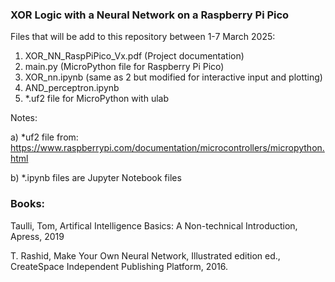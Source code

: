 ### XOR Logic with a Neural Network on a Raspberry Pi Pico

Files that will be add to this repository between 1-7 March 2025:
1) XOR_NN_RaspPiPico_Vx.pdf (Project documentation)
2) main.py (MicroPython file for Raspberry Pi Pico)
3) XOR_nn.ipynb  (same as 2 but modified for interactive input and plotting)
4) AND_perceptron.ipynb  
5) *.uf2 file for MicroPython with ulab



Notes:

a) *uf2 file from:
https://www.raspberrypi.com/documentation/microcontrollers/micropython.html


b) *.ipynb files are Jupyter Notebook files 



### Books:

Taulli, Tom, Artifical Intelligence Basics: A Non-technical Introduction, Apress, 2019

T. Rashid, Make Your Own Neural Network, Illustrated edition ed., CreateSpace Independent Publishing Platform, 2016.